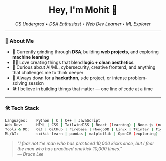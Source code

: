 <h1 align="center">Hey, I'm Mohit 👋</h1>

<p align="center">
  <em>CS Undergrad • DSA Enthusiast • Web Dev Learner • ML Explorer</em>
</p>

---

### 🚀 About Me

- 🧠 Currently grinding through **DSA**, building **web projects**, and exploring **machine learning**
- 👨‍💻 Love creating things that blend **logic + clean aesthetics**
- 🧩 Curious about AI/ML, cybersecurity, creative frontend, and anything that challenges me to think deeper
- 🎯 Always down for a **hackathon**, side project, or intense problem-solving session
- 🛠️ I believe in building things that matter — one line of code at a time


---

### 🛠️ Tech Stack

```bash
Languages:    Python | C | C++ | JavaScript
Web Dev:      HTML | CSS | TailwindCSS | React (learning) | Node.js (next)
Tools & DB:   Git | GitHub | Firebase | MongoDB | Linux | Tkinter | Figma
ML/AI:        scikit-learn | pandas | matplotlib | OpenCV (exploring)
```
> *"I fear not the man who has practiced 10,000 kicks once, but I fear the man who has practiced one kick 10,000 times."*  
> — *Bruce Lee*
